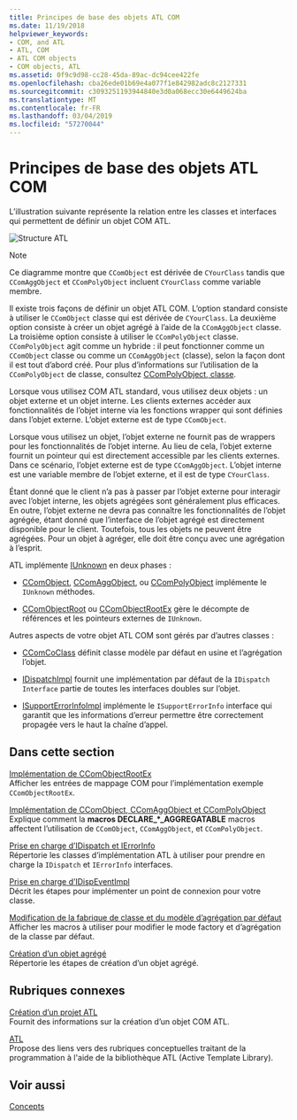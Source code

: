 ```yaml
---
title: Principes de base des objets ATL COM
ms.date: 11/19/2018
helpviewer_keywords:
- COM, and ATL
- ATL, COM
- ATL COM objects
- COM objects, ATL
ms.assetid: 0f9c9d98-cc28-45da-89ac-dc94cee422fe
ms.openlocfilehash: cba26ede01b69e4a077f1e842982adc8c2127331
ms.sourcegitcommit: c3093251193944840e3d0a068ecc30e6449624ba
ms.translationtype: MT
ms.contentlocale: fr-FR
ms.lasthandoff: 03/04/2019
ms.locfileid: "57270044"
---
```

# <a name="fundamentals-of-atl-com-objects"></a>Principes de base des objets ATL COM

L’illustration suivante représente la relation entre les classes et interfaces qui permettent de définir un objet COM ATL.

![Structure ATL](../atl/media/vc307y1.gif "structure ATL")

> [!NOTE]
>  Ce diagramme montre que `CComObject` est dérivée de `CYourClass` tandis que `CComAggObject` et `CComPolyObject` incluent `CYourClass` comme variable membre.

Il existe trois façons de définir un objet ATL COM. L’option standard consiste à utiliser le `CComObject` classe qui est dérivée de `CYourClass`. La deuxième option consiste à créer un objet agrégé à l’aide de la `CComAggObject` classe. La troisième option consiste à utiliser le `CComPolyObject` classe. `CComPolyObject` agit comme un hybride : il peut fonctionner comme un `CComObject` classe ou comme un `CComAggObject` (classe), selon la façon dont il est tout d’abord créé. Pour plus d’informations sur l’utilisation de la `CComPolyObject` de classe, consultez [CComPolyObject, classe](../atl/reference/ccompolyobject-class.md).

Lorsque vous utilisez COM ATL standard, vous utilisez deux objets : un objet externe et un objet interne. Les clients externes accéder aux fonctionnalités de l’objet interne via les fonctions wrapper qui sont définies dans l’objet externe. L’objet externe est de type `CComObject`.

Lorsque vous utilisez un objet, l’objet externe ne fournit pas de wrappers pour les fonctionnalités de l’objet interne. Au lieu de cela, l’objet externe fournit un pointeur qui est directement accessible par les clients externes. Dans ce scénario, l’objet externe est de type `CComAggObject`. L’objet interne est une variable membre de l’objet externe, et il est de type `CYourClass`.

Étant donné que le client n’a pas à passer par l’objet externe pour interagir avec l’objet interne, les objets agrégées sont généralement plus efficaces. En outre, l’objet externe ne devra pas connaître les fonctionnalités de l’objet agrégée, étant donné que l’interface de l’objet agrégé est directement disponible pour le client. Toutefois, tous les objets ne peuvent être agrégées. Pour un objet à agréger, elle doit être conçu avec une agrégation à l’esprit.

ATL implémente [IUnknown](/windows/desktop/api/unknwn/nn-unknwn-iunknown) en deux phases :

- [CComObject](../atl/reference/ccomobject-class.md), [CComAggObject](../atl/reference/ccomaggobject-class.md), ou [CComPolyObject](../atl/reference/ccompolyobject-class.md) implémente le `IUnknown` méthodes.

- [CComObjectRoot](../atl/reference/ccomobjectroot-class.md) ou [CComObjectRootEx](../atl/reference/ccomobjectrootex-class.md) gère le décompte de références et les pointeurs externes de `IUnknown`.

Autres aspects de votre objet ATL COM sont gérés par d’autres classes :

- [CComCoClass](../atl/reference/ccomcoclass-class.md) définit classe modèle par défaut en usine et l’agrégation l’objet.

- [IDispatchImpl](../atl/reference/idispatchimpl-class.md) fournit une implémentation par défaut de la `IDispatch Interface` partie de toutes les interfaces doubles sur l’objet.

- [ISupportErrorInfoImpl](../atl/reference/isupporterrorinfoimpl-class.md) implémente le `ISupportErrorInfo` interface qui garantit que les informations d’erreur permettre être correctement propagée vers le haut la chaîne d’appel.

## <a name="in-this-section"></a>Dans cette section

[Implémentation de CComObjectRootEx](../atl/implementing-ccomobjectrootex.md)<br/>
Afficher les entrées de mappage COM pour l’implémentation exemple `CComObjectRootEx`.

[Implémentation de CComObject, CComAggObject et CComPolyObject](../atl/implementing-ccomobject-ccomaggobject-and-ccompolyobject.md)<br/>
Explique comment la **macros DECLARE_\*_AGGREGATABLE** macros affectent l’utilisation de `CComObject`, `CComAggObject`, et `CComPolyObject`.

[Prise en charge d’IDispatch et IErrorInfo](../atl/supporting-idispatch-and-ierrorinfo.md)<br/>
Répertorie les classes d’implémentation ATL à utiliser pour prendre en charge la `IDispatch` et `IErrorInfo` interfaces.

[Prise en charge d’IDispEventImpl](../atl/supporting-idispeventimpl.md)<br/>
Décrit les étapes pour implémenter un point de connexion pour votre classe.

[Modification de la fabrique de classe et du modèle d’agrégation par défaut](../atl/changing-the-default-class-factory-and-aggregation-model.md)<br/>
Afficher les macros à utiliser pour modifier le mode factory et d’agrégation de la classe par défaut.

[Création d’un objet agrégé](../atl/creating-an-aggregated-object.md)<br/>
Répertorie les étapes de création d’un objet agrégé.

## <a name="related-sections"></a>Rubriques connexes

[Création d’un projet ATL](../atl/reference/creating-an-atl-project.md)<br/>
Fournit des informations sur la création d’un objet COM ATL.

[ATL](../atl/active-template-library-atl-concepts.md)<br/>
Propose des liens vers des rubriques conceptuelles traitant de la programmation à l'aide de la bibliothèque ATL (Active Template Library).

## <a name="see-also"></a>Voir aussi

[Concepts](../atl/active-template-library-atl-concepts.md)
